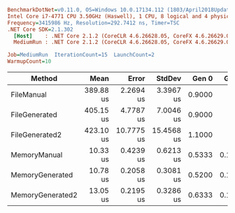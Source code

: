 ``` ini

BenchmarkDotNet=v0.11.0, OS=Windows 10.0.17134.112 (1803/April2018Update/Redstone4)
Intel Core i7-4771 CPU 3.50GHz (Haswell), 1 CPU, 8 logical and 4 physical cores
Frequency=3415986 Hz, Resolution=292.7412 ns, Timer=TSC
.NET Core SDK=2.1.302
  [Host]    : .NET Core 2.1.2 (CoreCLR 4.6.26628.05, CoreFX 4.6.26629.01), 64bit RyuJIT
  MediumRun : .NET Core 2.1.2 (CoreCLR 4.6.26628.05, CoreFX 4.6.26629.01), 64bit RyuJIT

Job=MediumRun  IterationCount=15  LaunchCount=2  
WarmupCount=10  

```
|           Method |      Mean |      Error |     StdDev |  Gen 0 |  Gen 1 | Allocated |
|----------------- |----------:|-----------:|-----------:|-------:|-------:|----------:|
|       FileManual | 389.88 us |  2.2694 us |  3.3967 us | 0.9000 |      - |   4.08 KB |
|    FileGenerated | 405.15 us |  4.7787 us |  7.0046 us | 0.9000 |      - |   4.08 KB |
|   FileGenerated2 | 423.10 us | 10.7775 us | 15.4568 us | 1.1000 |      - |   4.57 KB |
|     MemoryManual |  10.33 us |  0.4239 us |  0.6213 us | 0.5333 | 0.1000 |    2.2 KB |
|  MemoryGenerated |  10.78 us |  0.2058 us |  0.3081 us | 0.5200 | 0.1200 |    2.2 KB |
| MemoryGenerated2 |  13.05 us |  0.2195 us |  0.3286 us | 0.6333 | 0.1333 |   2.69 KB |
